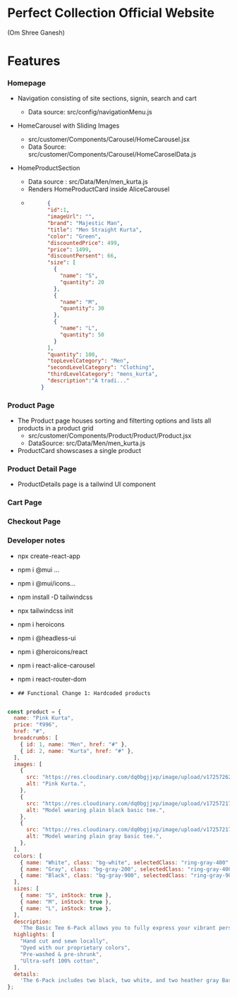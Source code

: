 # Perfect Collection Official Website
(Om Shree Ganesh)
# Features
### Homepage
- Navigation consisting of site sections, signin, search and cart
  - Data source: src/config/navigationMenu.js

- HomeCarousel with Sliding Images
  - src/customer/Components/Carousel/HomeCarousel.jsx
  - Data Source: src/customer/Components/Carousel/HomeCaroselData.js
- HomeProductSection 
  - Data source : src/Data/Men/men_kurta.js
  - Renders HomeProductCard inside AliceCarousel
  - ```json
          {
          "id":1,
          "imageUrl": "",
          "brand": "Majestic Man",
          "title": "Men Straight Kurta",
          "color": "Green",
          "discountedPrice": 499,
          "price": 1499,
          "discountPersent": 66,
          "size": [
            {
              "name": "S",
              "quantity": 20
            },
            {
              "name": "M",
              "quantity": 30
            },
            {
              "name": "L",
              "quantity": 50
            }
          ],
          "quantity": 100,
          "topLevelCategory": "Men",
          "secondLevelCategory": "Clothing",
          "thirdLevelCategory": "mens_kurta",
          "description":"A tradi..."
        }
      ```

### Product Page
- The Product page houses sorting and filterting options and lists all products in a product grid
  - src/customer/Components/Product/Product/Product.jsx
  - DataSource: src/Data/Men/men_kurta.js
- ProductCard showscases a single product
### Product Detail Page
- ProductDetails page is a tailwind UI component 
### Cart Page
### Checkout Page
  

### Developer notes
- npx create-react-app
- npm i @mui ...
- npm i @mui/icons...
- npm install -D tailwindcss
- npx tailwindcss init
- npm i heroicons
- npm i @headless-ui
- npm i @heroicons/react 
- npm i react-alice-carousel
- npm i react-router-dom


- `## Functional Change 1: Hardcoded products`






```.js

const product = {
  name: "Pink Kurta",
  price: "₹996",
  href: "#",
  breadcrumbs: [
    { id: 1, name: "Men", href: "#" },
    { id: 2, name: "Kurta", href: "#" },
  ],
  images: [
    {
      src: "https://res.cloudinary.com/dq0bgjjxp/image/upload/v1725726293/IMG_20240907_17172049_bemcdl.png",
      alt: "Pink Kurta.",
    },
    {
      src: "https://res.cloudinary.com/dq0bgjjxp/image/upload/v1725721717/IMG_20240907_17172049_pe17ur.jpg",
      alt: "Model wearing plain black basic tee.",
    },
    {
      src: "https://res.cloudinary.com/dq0bgjjxp/image/upload/v1725721726/IMG_20240907_17200710_mwsyaa.jpg",
      alt: "Model wearing plain gray basic tee.",
    },
  ],
  colors: [
    { name: "White", class: "bg-white", selectedClass: "ring-gray-400" },
    { name: "Gray", class: "bg-gray-200", selectedClass: "ring-gray-400" },
    { name: "Black", class: "bg-gray-900", selectedClass: "ring-gray-900" },
  ],
  sizes: [
    { name: "S", inStock: true },
    { name: "M", inStock: true },
    { name: "L", inStock: true },
  ],
  description:
    'The Basic Tee 6-Pack allows you to fully express your vibrant personality with three grayscale options. Feeling adventurous? Put on a heather gray tee. Want to be a trendsetter? Try our exclusive colorway: "Black". Need to add an extra pop of color to your outfit? Our white tee has you covered.',
  highlights: [
    "Hand cut and sewn locally",
    "Dyed with our proprietary colors",
    "Pre-washed & pre-shrunk",
    "Ultra-soft 100% cotton",
  ],
  details:
    'The 6-Pack includes two black, two white, and two heather gray Basic Tees. Sign up for our subscription service and be the first to get new, exciting colors, like our upcoming "Charcoal Gray" limited release.',
};
```